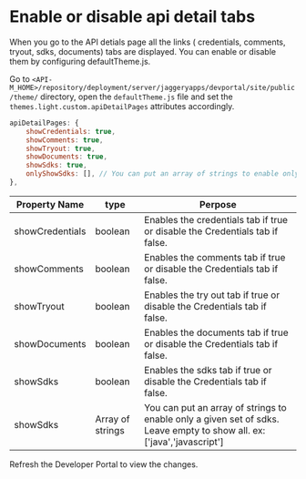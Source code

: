 # Enable or disable api detail tabs

When you go to the API detials page all the links ( credentials, comments, tryout, sdks, documents) tabs are displayed. You can enable or disable them by configuring defaultTheme.js.

Go to  `<API-M_HOME>/repository/deployment/server/jaggeryapps/devportal/site/public/theme/` directory, open the `defaultTheme.js` file and set the `themes.light.custom.apiDetailPages` attributes accordingly.

```js
apiDetailPages: {
    showCredentials: true,
    showComments: true,
    showTryout: true,
    showDocuments: true,
    showSdks: true,
    onlyShowSdks: [], // You can put an array of strings to enable only a given set of sdks. Leave empty to show all. ex: ['java','javascript'] 
},
```


| Property Name | type | Perpose |
| ---- | ---- | ---- |
| showCredentials | boolean | Enables the credentials tab if true or disable the Credentials tab if false. |
| showComments | boolean | Enables the comments tab if true or disable the Credentials tab if false. |
| showTryout | boolean | Enables the try out tab if true or disable the Credentials tab if false. |
| showDocuments | boolean | Enables the documents tab if true or disable the Credentials tab if false. |
| showSdks | boolean | Enables the sdks tab if true or disable the Credentials tab if false. |
| showSdks | Array of strings | You can put an array of strings to enable only a given set of sdks. Leave empty to show all. ex: ['java','javascript'] |

Refresh the Developer Portal to view the changes.